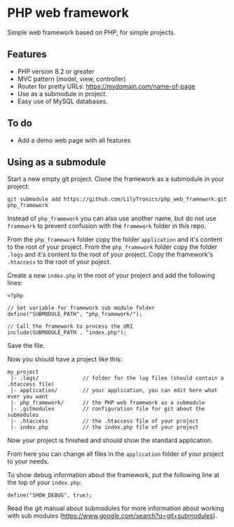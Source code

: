 # PHP web framework

Simple web framework based on PHP, for simple projects.

## Features
* PHP version 8.2 or greater
* MVC pattern (model, view, controller)
* Router for pretty URLs: https://mydomain.com/name-of-page
* Use as a submodule in project.
* Easy use of MySQL databases.

## To do

* Add a demo web page with all features

## Using as a submodule
Start a new empty git project. Clone the framework as a submodule in your project:

```
git submodule add https://github.com/LilyTronics/php_web_framework.git php_framework
```

Instead of `php_framework` you can also use another name, but do not use `framework` to prevent confusion with the `framework` folder in this repo.

From the `php_framework` folder copy the folder `application` and it's content to the root of your project.
From the `php_framework` folder copy the folder `.logs` and it's content to the root of your project.
Copy the framework's `.htaccess` to the root of your poject.

Create a new `index.php` in the root of your project and add the following lines:

```
<?php

// Set variable for framework sub module folder
define("SUBMODULE_PATH", "php_framework/");

// Call the framework to process the URI
include(SUBMODULE_PATH . "index.php");

```

Save the file.

Now you should have a project like this:

```
my_project
 |- .logs/              // folder for the log files (should contain a .htaccess file)
 |- application/        // your application, you can edit here what ever you want
 |- php_framework/      // the PHP web framework as a submodule
 |- .gitmodules         // configuration file for git about the submodules
 |- .htaccess           // the .htaccess file of your project
 |- index.php           // the index.php file of your project
```

Now your project is finished and should show the standard application.

From here you can change all files in the `application` folder of your project to your needs.

To show debug information about the framework, put the following line at the top of your `index.php`:

```
define("SHOW_DEBUG", true);
```

Read the git manual about submodules for more information about working with sub modules (https://www.google.com/search?q=git+submodules).
